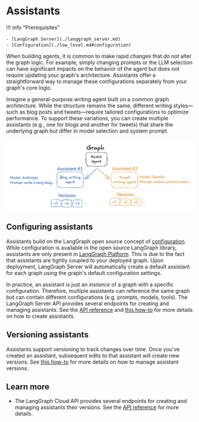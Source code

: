 # Assistants

!!! info "Prerequisites"

    - [LangGraph Server](./langgraph_server.md)
    - [Configuration](./low_level.md#configuration)

When building agents, it is common to make rapid changes that _do not_ alter the graph logic. For example, simply changing prompts or the LLM selection can have significant impacts on the behavior of the agent but does not require updating your graph's architecture. Assistants offer a straightforward way to manage these configurations separately from your graph's core logic.

Imagine a general-purpose writing agent built on a common graph architecture. While the structure remains the same, different writing styles—such as blog posts and tweets—require tailored configurations to optimize performance. To support these variations, you can create multiple assistants (e.g., one for blogs and another for tweets) that share the underlying graph but differ in model selection and system prompt.

![assistant versions](img/assistants.png)

## Configuring assistants

Assistants build on the LangGraph open source concept of [configuration](low_level.md#configuration).
While configuration is available in the open source LangGraph library, assistants are only present in [LangGraph Platform](langgraph_platform.md).
This is due to the fact that assistants are tightly coupled to your deployed graph. Upon deployment, LangGraph Server will automatically create a default assistant for each graph using the graph's default configuration settings.

In practice, an assistant is just an _instance_ of a graph with a specific configuration. Therefore, multiple assistants can reference the same graph but can contain different configurations (e.g. prompts, models, tools). The LangGraph Server API provides several endpoints for creating and managing assistants. See the [API reference](../cloud/reference/api/api_ref.html) and [this how-to](../cloud/how-tos/configuration_cloud.md) for more details on how to create assistants.

## Versioning assistants

Assistants support versioning to track changes over time.
Once you've created an assistant, subsequent edits to that assistant will create new versions. See [this how-to](../cloud/how-tos/configuration_cloud.md#create-a-new-version-for-your-assistant) for more details on how to manage assistant versions.

## Learn more

* The LangGraph Cloud API provides several endpoints for creating and managing assistants their versions. See the [API reference](../cloud/reference/api/api_ref.html#tag/assistants) for more details.